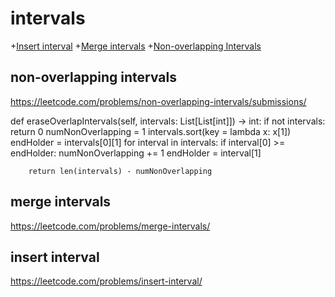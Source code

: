 # intervals
+[Insert interval](#insert-interval)
+[Merge intervals](#merge-intervals)
+[Non-overlapping Intervals](#non-overlapping-intervals)

## non-overlapping intervals

https://leetcode.com/problems/non-overlapping-intervals/submissions/

 def eraseOverlapIntervals(self, intervals: List[List[int]]) -> int:
        if not intervals: return 0
        numNonOverlapping = 1
        intervals.sort(key = lambda x: x[1])
        endHolder = intervals[0][1]
        for interval in intervals:
            if interval[0] >= endHolder:
                numNonOverlapping += 1
                endHolder = interval[1]
        
        return len(intervals) - numNonOverlapping

## merge intervals

https://leetcode.com/problems/merge-intervals/

## insert interval

https://leetcode.com/problems/insert-interval/
